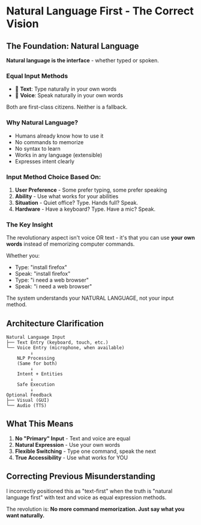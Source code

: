 # Natural Language First - The Correct Vision

## The Foundation: Natural Language

**Natural language is the interface** - whether typed or spoken.

### Equal Input Methods
- 💬 **Text**: Type naturally in your own words
- 🎤 **Voice**: Speak naturally in your own words

Both are first-class citizens. Neither is a fallback.

### Why Natural Language?
- Humans already know how to use it
- No commands to memorize
- No syntax to learn
- Works in any language (extensible)
- Expresses intent clearly

### Input Method Choice Based On:
1. **User Preference** - Some prefer typing, some prefer speaking
2. **Ability** - Use what works for your abilities
3. **Situation** - Quiet office? Type. Hands full? Speak.
4. **Hardware** - Have a keyboard? Type. Have a mic? Speak.

### The Key Insight
The revolutionary aspect isn't voice OR text - it's that you can use **your own words** instead of memorizing computer commands.

Whether you:
- Type: "install firefox"
- Speak: "install firefox"
- Type: "i need a web browser"
- Speak: "i need a web browser"

The system understands your NATURAL LANGUAGE, not your input method.

## Architecture Clarification

```
Natural Language Input
├── Text Entry (keyboard, touch, etc.)
└── Voice Entry (microphone, when available)
         ↓
    NLP Processing
    (Same for both)
         ↓
    Intent + Entities
         ↓
    Safe Execution
         ↓
Optional Feedback
├── Visual (GUI)
└── Audio (TTS)
```

## What This Means

1. **No "Primary" Input** - Text and voice are equal
2. **Natural Expression** - Use your own words
3. **Flexible Switching** - Type one command, speak the next
4. **True Accessibility** - Use what works for YOU

## Correcting Previous Misunderstanding

I incorrectly positioned this as "text-first" when the truth is "natural language first" with text and voice as equal expression methods.

The revolution is: **No more command memorization. Just say what you want naturally.**
